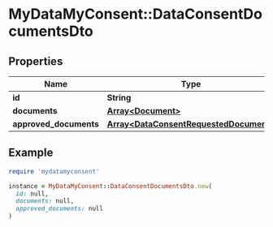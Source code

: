 # MyDataMyConsent::DataConsentDocumentsDto

## Properties

| Name | Type | Description | Notes |
| ---- | ---- | ----------- | ----- |
| **id** | **String** |  | [optional] |
| **documents** | [**Array&lt;Document&gt;**](Document.md) |  | [optional] |
| **approved_documents** | [**Array&lt;DataConsentRequestedDocument&gt;**](DataConsentRequestedDocument.md) |  | [optional] |

## Example

```ruby
require 'mydatamyconsent'

instance = MyDataMyConsent::DataConsentDocumentsDto.new(
  id: null,
  documents: null,
  approved_documents: null
)
```

